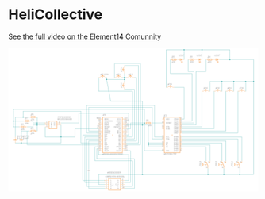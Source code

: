 # HeliCollective

[See the full video on the Element14 Comunnity](https://www.element14.com/community/docs/DOC-94799/l/episode-440-diy-arduino-helicopter-collective-joystick-contro)

![Schematic](https://github.com/KalebClark/HeliCollective/blob/master/schematic.png)
